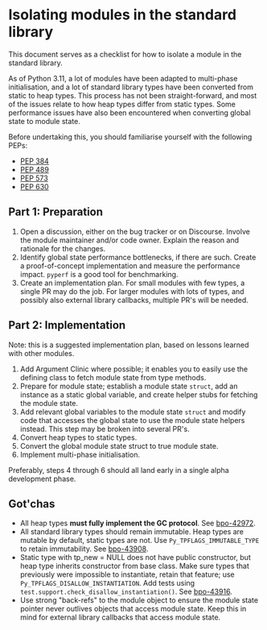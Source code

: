 # Isolating modules in the standard library

This document serves as a checklist for how to isolate a module in the standard
library.

As of Python 3.11, a lot of modules have been adapted to multi-phase
initialisation, and a lot of standard library types have been converted from
static to heap types. This process has not been straight-forward, and most of
the issues relate to how heap types differ from static types. Some performance
issues have also been encountered when converting global state to module state.

Before undertaking this, you should familiarise yourself with the following
PEPs:

- [PEP 384](https://www.python.org/dev/peps/pep-0384/)
- [PEP 489](https://www.python.org/dev/peps/pep-0489/)
- [PEP 573](https://www.python.org/dev/peps/pep-0573/)
- [PEP 630](https://www.python.org/dev/peps/pep-0630/)


## Part 1: Preparation

1. Open a discussion, either on the bug tracker or on Discourse. Involve the
   module maintainer and/or code owner. Explain the reason and rationale for
   the changes.
2. Identify global state performance bottlenecks, if there are such. Create a
   proof-of-concept implementation and measure the performance impact. `pyperf`
   is a good tool for benchmarking.
3. Create an implementation plan. For small modules with few types, a single PR
   may do the job. For larger modules with lots of types, and possibly also
   external library callbacks, multiple PR's will be needed.


## Part 2: Implementation

Note: this is a suggested implementation plan, based on lessons learned with
other modules.

1. Add Argument Clinic where possible; it enables you to easily use the
   defining class to fetch module state from type methods.
2. Prepare for module state; establish a module state `struct`, add an instance
   as a static global variable, and create helper stubs for fetching the module
   state.
3. Add relevant global variables to the module state `struct` and modify code
   that accesses the global state to use the module state helpers instead. This
   step may be broken into several PR's.
4. Convert heap types to static types.
5. Convert the global module state struct to true module state.
6. Implement multi-phase initialisation.

Preferably, steps 4 through 6 should all land early in a single alpha
development phase.


## Got'chas

- All heap types **must fully implement the GC protocol**. See
  [bpo-42972](https://bugs.python.org/issue42972).
- All standard library types should remain immutable. Heap types are mutable by
  default, static types are not. Use `Py_TPFLAGS_IMMUTABLE_TYPE` to retain
  immutability. See [bpo-43908](https://bugs.python.org/issue43908).
- Static type with tp_new = NULL does not have public constructor, but heap
  type inherits constructor from base class. Make sure types that previously
  were impossible to instantiate, retain that feature; use
  `Py_TPFLAGS_DISALLOW_INSTANTIATION`. Add tests using
  `test.support.check_disallow_instantiation()`. See
  [bpo-43916](https://bugs.python.org/issue43916).
- Use strong "back-refs" to the module object to ensure the module state
  pointer never outlives objects that access module state. Keep this in mind
  for external library callbacks that access module state.

